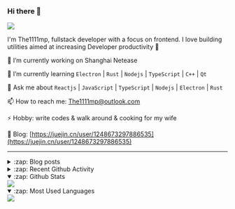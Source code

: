 ### Hi there 👋

![](https://komarev.com/ghpvc/?username=1111mp&color=green)

I'm The1111mp, fullstack developer with a focus on frontend. I love building utilities aimed at increasing Developer productivity 🙌

🔭 I’m currently working on Shanghai Netease

🌱 I’m currently learning `Electron` | `Rust` | `Nodejs` | `TypeScript` | `C++` | `Qt`

💬 Ask me about `Reactjs` | `JavaScript` | `TypeScript` | `Nodejs` | `Electron` | `Rust`

📫 How to reach me: <a href="mailto:The1111mp@outlook.com">The1111mp@outlook.com</a>

⚡ Hobby: write codes & walk around & cooking for my wife

📖 Blog: [https://juejin.cn/user/1248673297886535](https://juejin.cn/user/1248673297886535)

***

<details>
  <summary>:zap: Blog posts</summary>

  - [这里有从零开始构建现代化前端UI组件库所需要的一切](https://juejin.cn/post/7324011329883045915)
  - [使用 nvm-desktop 轻松安装和管理多个 node 版本](https://juejin.cn/post/7267791228872179727)
  - [Electron 中集成 SQLite3 数据库的最佳实践](https://juejin.cn/post/7202807471881306172)
  - [从0开发IM，单聊群聊在线离线消息以及消息的已读未读功能](https://juejin.cn/post/7202583557751865401)
  - [Electron（网页）中实现接近微信消息发送体验的消息输入框及界面](https://juejin.cn/post/7252505446396575781)
  - [Qt中基于QWebEngineView和QWebChannel实现与web的交互](https://juejin.cn/post/7238423148555501629)
</details>

<details>
  <summary>:zap: Recent Github Activity</summary>

  <!--START_SECTION:activity-->
1. 🗣 Commented on [#116](https://github.com/1111mp/nvm-desktop/issues/116#issuecomment-2367093085) in [1111mp/nvm-desktop](https://github.com/1111mp/nvm-desktop)
2. 🗣 Commented on [#115](https://github.com/1111mp/nvm-desktop/issues/115#issuecomment-2364955519) in [1111mp/nvm-desktop](https://github.com/1111mp/nvm-desktop)
3. 🗣 Commented on [#113](https://github.com/1111mp/nvm-desktop/issues/113#issuecomment-2357678531) in [1111mp/nvm-desktop](https://github.com/1111mp/nvm-desktop)
4. 🗣 Commented on [#23](https://github.com/1111mp/nvm-desktop/issues/23#issuecomment-2357643884) in [1111mp/nvm-desktop](https://github.com/1111mp/nvm-desktop)
5. 🗣 Commented on [#114](https://github.com/1111mp/nvm-desktop/issues/114#issuecomment-2357388715) in [1111mp/nvm-desktop](https://github.com/1111mp/nvm-desktop)
6. 🗣 Commented on [#109](https://github.com/1111mp/nvm-desktop/issues/109#issuecomment-2350937963) in [1111mp/nvm-desktop](https://github.com/1111mp/nvm-desktop)
7. 🗣 Commented on [#112](https://github.com/1111mp/nvm-desktop/issues/112#issuecomment-2348691024) in [1111mp/nvm-desktop](https://github.com/1111mp/nvm-desktop)
8. 🗣 Commented on [#113](https://github.com/1111mp/nvm-desktop/issues/113#issuecomment-2348260775) in [1111mp/nvm-desktop](https://github.com/1111mp/nvm-desktop)
9. 🗣 Commented on [#112](https://github.com/1111mp/nvm-desktop/issues/112#issuecomment-2345751356) in [1111mp/nvm-desktop](https://github.com/1111mp/nvm-desktop)
10. 🗣 Commented on [#112](https://github.com/1111mp/nvm-desktop/issues/112#issuecomment-2345681639) in [1111mp/nvm-desktop](https://github.com/1111mp/nvm-desktop)
  <!--END_SECTION:activity-->
</details>

<details open>
  <summary>:zap: Github Stats</summary>

  <img align="center" src="https://github-readme-stats-sigma-five.vercel.app/api?username=1111mp&show_icons=true&hide_border=true&theme=gruvbox" />
</details>

<details open>
  <summary>:zap: Most Used Languages</summary>

  <img align="center" src="https://github-readme-stats-sigma-five.vercel.app/api/top-langs/?username=1111mp&layout=compact&show_icons=true&hide_border=true&theme=gruvbox" />
</details>


<!--
**1111mp/1111mp** is a ✨ _special_ ✨ repository because its `README.md` (this file) appears on your GitHub profile.

Here are some ideas to get you started:

- 🔭 I’m currently working on ...
- 🌱 I’m currently learning ...
- 👯 I’m looking to collaborate on ...
- 🤔 I’m looking for help with ...
- 💬 Ask me about ...
- 📫 How to reach me: ...
- 😄 Pronouns: ...
- ⚡ Fun fact: ...
-->
